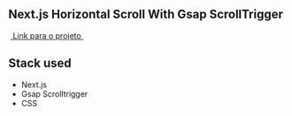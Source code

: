 ## Next.js Horizontal Scroll With Gsap ScrollTrigger

&nbsp;<a href="https://app.netlify.com/sites/scrollssa/overview">
Link para o projeto 
</a>&nbsp;

## Stack used

- Next.js
- Gsap Scrolltrigger
- CSS
